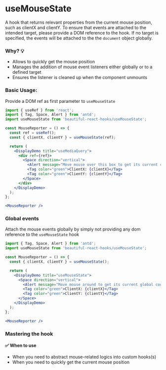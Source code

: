 # useMouseState

A hook that returns relevant properties from the current mouse position, such as clientX and clientY. To ensure that events are attached to
the intended target, please provide a DOM reference to the hook. If no target is specified, the events will be attached to the
the `document` object globally.

### Why? 💡

- Allows to quickly get the mouse position
- Manages the addition of mouse event listeners either globally or to a defined target
- Ensures the listener is cleaned up when the component unmounts

### Basic Usage:

Provide a DOM ref as first parameter to `useMouseState`

```jsx harmony
import { useRef } from 'react';
import { Tag, Space, Alert } from 'antd';
import useMouseState from 'beautiful-react-hooks/useMouseState';

const MouseReporter = () => {
  const ref = useRef();
  const { clientX, clientY } = useMouseState(ref);

  return (
    <DisplayDemo title="useMediaQuery">
      <div ref={ref}>
        <Space direction="vertical">
          <Alert message="Move mouse over this box to get its current coordinates" type="info" showIcon />
          <Tag color="green">ClientX: {clientX}</Tag>
          <Tag color="green">ClientY: {clientY}</Tag>
        </Space>
      </div>
    </DisplayDemo>
  );
};

<MouseReporter />
```

### Global events

Attach the mouse events globally by simply not providing any dom reference to the `useMouseState` hook

```jsx harmony
import { Tag, Space, Alert } from 'antd';
import useMouseState from 'beautiful-react-hooks/useMouseState';

const MouseReporter = () => {
  const { clientX, clientY } = useMouseState();

  return (
    <DisplayDemo title="useMouseState">
      <Space direction="vertical">
        <Alert message="Move mouse around to get its current global coordinates" type="info" showIcon />
        <Tag color="green">ClientX: {clientX}</Tag>
        <Tag color="green">ClientY: {clientY}</Tag>
      </Space>
    </DisplayDemo>
  );
};

<MouseReporter />
```

### Mastering the hook

#### ✅ When to use

- When you need to abstract mouse-related logics into custom hooks(s)
- When you need to quickly get the current mouse position

<!-- Types -->

